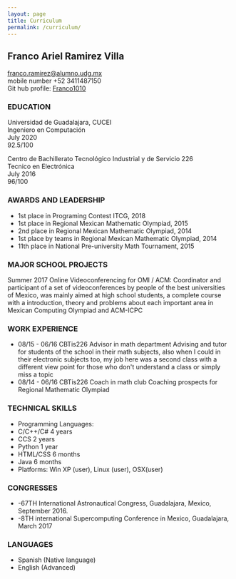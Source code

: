 ```yaml
---
layout: page
title: Curriculum
permalink: /curriculum/
---
```

## Franco Ariel Ramirez Villa
franco.ramirez@alumno.udg.mx  
mobile number +52 3411487150  
Git hub profile: [Franco1010](https://github.com/Franco1010)

### EDUCATION		
Universidad de Guadalajara, CUCEI  
Ingeniero en Computación  
July 2020  
92.5/100  

Centro de Bachillerato Tecnológico Industrial y de Servicio 226  
Tecnico en Electrónica  
July 2016  
96/100  


### AWARDS AND LEADERSHIP

- 1st place in Programing Contest ITCG, 2018
- 1st place in Regional Mexican Mathematic Olympiad, 2015
- 2nd place in Regional Mexican Mathematic Olympiad, 2014
- 1st place by teams in Regional Mexican Mathematic Olympiad, 2014
- 11th place in National Pre-university Math Tournament, 2015

### MAJOR SCHOOL PROJECTS

Summer 2017 	Online Videoconferencing for OMI / ACM: Coordinator and participant of a set of videoconferences by people of the best universities of Mexico, was mainly aimed at high school students, a complete course with a introduction, theory and problems about each important area in Mexican Computing Olympiad and ACM-ICPC

### WORK EXPERIENCE
- 08/15 - 06/16		CBTis226
			Advisor in math department
      Advising and tutor for students of the school in their math subjects, also when I could in their electronic subjects too, my job here was a second class with a different view point for those who don't understand a class or simply miss a topic
- 08/14 - 06/16	CBTis226
	   Coach in math club
     Coaching prospects for Regional Mathematic Olympiad


### TECHNICAL SKILLS
- Programming Languages:
- C/C++/C#	4 years
- CCS		2 years
- Python		1 year
- HTML/CSS	6 months
- Java		6 months
- Platforms: Win XP (user), Linux (user), OSX(user)

### CONGRESSES
- -67TH International Astronautical Congress, Guadalajara, Mexico, September 2016.
- -8TH international Supercomputing Conference in Mexico, Guadalajara, March 2017


### LANGUAGES
- Spanish (Native language)
- English (Advanced)
